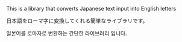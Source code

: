 This is a library that converts Japanese text input into English letters

日本語をローマ字に変換してくれる簡単なライブラリです。

일본어를 로마자로 변환하는 간단한 라이브러리 입니다.